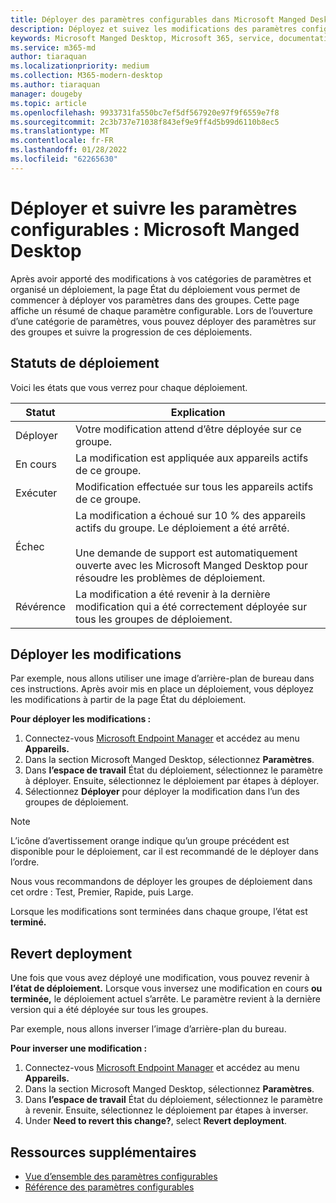 ```yaml
---
title: Déployer des paramètres configurables dans Microsoft Manged Desktop
description: Déployez et suivez les modifications des paramètres configurables dans Microsoft Manged Desktop.
keywords: Microsoft Manged Desktop, Microsoft 365, service, documentation, déployer, déploiement par étapes, paramètres configurables
ms.service: m365-md
author: tiaraquan
ms.localizationpriority: medium
ms.collection: M365-modern-desktop
ms.author: tiaraquan
manager: dougeby
ms.topic: article
ms.openlocfilehash: 9933731fa550bc7ef5df567920e97f9f6559e7f8
ms.sourcegitcommit: 2c3b737e71038f843ef9e9ff4d5b99d6110b8ec5
ms.translationtype: MT
ms.contentlocale: fr-FR
ms.lasthandoff: 01/28/2022
ms.locfileid: "62265630"
---
```

# <a name="deploy-and-track-configurable-settings---microsoft-managed-desktop"></a>Déployer et suivre les paramètres configurables : Microsoft Manged Desktop

Après avoir apporté des modifications à vos catégories de paramètres et organisé un déploiement, la page État du déploiement vous permet de commencer à déployer vos paramètres dans des groupes. Cette page affiche un résumé de chaque paramètre configurable. Lors de l’ouverture d’une catégorie de paramètres, vous pouvez déployer des paramètres sur des groupes et suivre la progression de ces déploiements.

## <a name="deployment-statuses"></a>Statuts de déploiement

Voici les états que vous verrez pour chaque déploiement.

Statut | Explication
--- | ---
Déployer | Votre modification attend d’être déployée sur ce groupe.
En cours | La modification est appliquée aux appareils actifs de ce groupe.
Exécuter | Modification effectuée sur tous les appareils actifs de ce groupe.
Échec | La modification a échoué sur 10 % des appareils actifs du groupe. Le déploiement a été arrêté.<br><br> Une demande de support est automatiquement ouverte avec les Microsoft Manged Desktop pour résoudre les problèmes de déploiement.
Révérence | La modification a été revenir à la dernière modification qui a été correctement déployée sur tous les groupes de déploiement.

## <a name="deploy-changes"></a>Déployer les modifications

Par exemple, nous allons utiliser une image d’arrière-plan de bureau dans ces instructions. Après avoir mis en place un déploiement, vous déployez les modifications à partir de la page État du déploiement.

**Pour déployer les modifications :**

1. Connectez-vous [Microsoft Endpoint Manager](https://endpoint.microsoft.com/) et accédez au menu **Appareils.**
2. Dans la section Microsoft Manged Desktop, sélectionnez **Paramètres**.
3. Dans **l’espace de travail** État du déploiement, sélectionnez le paramètre à déployer. Ensuite, sélectionnez le déploiement par étapes à déployer.
4. Sélectionnez **Déployer** pour déployer la modification dans l’un des groupes de déploiement.

> [!NOTE]
> L’icône d’avertissement orange indique qu’un groupe précédent est disponible pour le déploiement, car il est recommandé de le déployer dans l’ordre.

<!-- Needs picture updated to show MEM ![Deployment status workspace. Trusted sites pane on the right. In the Deployment groups section are three columns: deployment groups, devices, and status. In the status column, "deploy" is highlighted.](../../media/1deployedit.png) -->

Nous vous recommandons de déployer les groupes de déploiement dans cet ordre : Test, Premier, Rapide, puis Large.

Lorsque les modifications sont terminées dans chaque groupe, l’état est **terminé.**

<!-- Needs picture updated to show MEM ![Deployment status workspace with columns for date updated, version, test, first, fast, and broad. The Proxy row is expanded, showing a dated setting flagged as "complete" in each of the four deployment groups.](../../media/2completeedit.png) -->

## <a name="revert-deployment"></a>Revert deployment

Une fois que vous avez déployé une modification, vous pouvez revenir à **l’état de déploiement.** Lorsque vous inversez une modification en cours **ou** **terminée,** le déploiement actuel s’arrête. Le paramètre revient à la dernière version qui a été déployée sur tous les groupes.

Par exemple, nous allons inverser l’image d’arrière-plan du bureau.

**Pour inverser une modification :**

1. Connectez-vous [Microsoft Endpoint Manager](https://endpoint.microsoft.com/) et accédez au menu **Appareils.**
2. Dans la section Microsoft Manged Desktop, sélectionnez **Paramètres**.
3. Dans **l’espace de travail** État du déploiement, sélectionnez le paramètre à revenir. Ensuite, sélectionnez le déploiement par étapes à inverser.
4. Under **Need to revert this change?**, select **Revert deployment**.

<!-- Needs picture updated to show MEM ![Deployment status workspace. Browser start pages is selected, opening a pane on the right side with data about the submitted change and its status. At the bottom is the "need to revert this change" area where you can select "Revert deployment."](../../media/3revert.png) -->

## <a name="additional-resources"></a>Ressources supplémentaires

- [Vue d’ensemble des paramètres configurables](config-setting-overview.md)
- [Référence des paramètres configurables](config-setting-ref.md)
